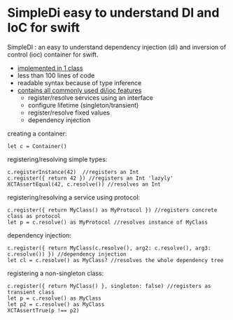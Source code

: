 # SimpleDi easy to understand DI and IoC for swift
SimpleDI : an easy to understand dependency injection (di) and inversion of control (ioc) container for swift.
* [implemented in 1 class](https://raw.githubusercontent.com/OlafConijn/SimpleDI/master/SimpleDI/Container.swift)
* less than 100 lines of code
* readable syntax because of type inference
* [contains all commonly used di/ioc features](https://raw.githubusercontent.com/OlafConijn/SimpleDI/master/SimpleDITests/ContainerTests.swift)
  * register/resolve services using an interface
  * configure lifetime (singleton/transient)
  * register/resolve fixed values
  * dependency injection

creating a container:

    let c = Container()

registering/resolving simple types:

    c.registerInstance(42)  //registers an Int
    c.register({ return 42 }) //registers an Int 'lazyly'
    XCTAssertEqual(42, c.resolve()) //resolves an Int
    
registering/resolving a service using protocol:

    c.register({ return MyClass() as MyProtocol }) //registers concrete class as protocol
    let p = c.resolve() as MyProtocol //resolves instance of MyClass

dependency injection:

    c.register({ return MyClass(c.resolve(), arg2: c.resolve(), arg3: c.resolve()) }) //dependency injection
    let cl = c.resolve() as MyClass? //resolves the whole dependency tree
    
registering a non-singleton class:

    c.register({ return MyClass() }, singleton: false) //registers as transient class
    let p = c.resolve() as MyClass
    let p2 = c.resolve() as MyClass
    XCTAssertTrue(p !== p2)


    
    


